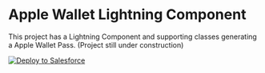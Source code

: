 Apple Wallet Lightning Component
===============================

This project has a Lightning Component and supporting classes generating a Apple Wallet Pass. (Project still under construction)

<a href="https://githubsfdeploy.herokuapp.com?">
  <img alt="Deploy to Salesforce"
       src="https://raw.githubusercontent.com/afawcett/githubsfdeploy/master/deploy.png">
</a>